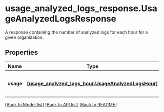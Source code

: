 # usage_analyzed_logs_response.UsageAnalyzedLogsResponse

A response containing the number of analyzed logs for each hour for a given organization.
## Properties
Name | Type | Description | Notes
------------ | ------------- | ------------- | -------------
**usage** | [**[usage_analyzed_logs_hour.UsageAnalyzedLogsHour]**](UsageAnalyzedLogsHour.md) | Get hourly usage for analyzed logs. | [optional] 

[[Back to Model list]](README.md#documentation-for-models) [[Back to API list]](README.md#documentation-for-api-endpoints) [[Back to README]](README.md)


